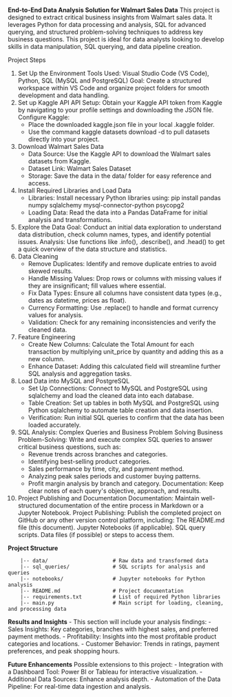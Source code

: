 
**End-to-End Data Analysis Solution for Walmart Sales Data**
This project is designed to extract critical business insights from Walmart sales data. It leverages Python for data processing and analysis, SQL for advanced querying, and structured problem-solving techniques to address key business questions. 
This project is ideal for data analysts looking to develop skills in data manipulation, SQL querying, and data pipeline creation.


Project Steps
1. Set Up the Environment
    Tools Used: Visual Studio Code (VS Code), Python, SQL (MySQL and PostgreSQL)
    Goal: Create a structured workspace within VS Code and organize project folders for smooth development and data handling.
2. Set up Kaggle API
     API Setup: Obtain your Kaggle API token from Kaggle by navigating to your profile settings and downloading the JSON file.
     Configure Kaggle:
    - Place the downloaded kaggle.json file in your local .kaggle folder.
    - Use the command kaggle datasets download -d <dataset-path> to pull datasets directly into your project.
3. Download Walmart Sales Data
    - Data Source: Use the Kaggle API to download the Walmart sales datasets from Kaggle.
    - Dataset Link: Walmart Sales Dataset
    - Storage: Save the data in the data/ folder for easy reference and access.
4. Install Required Libraries and Load Data
    - Libraries: Install necessary Python libraries using:
      pip install pandas numpy sqlalchemy mysql-connector-python psycopg2
    - Loading Data: Read the data into a Pandas DataFrame for initial analysis and transformations.
5. Explore the Data
    Goal: Conduct an initial data exploration to understand data distribution, check column names, types, and identify potential issues.
    Analysis: Use functions like .info(), .describe(), and .head() to get a quick overview of the data structure and statistics.
6. Data Cleaning
    - Remove Duplicates: Identify and remove duplicate entries to avoid skewed results.
    - Handle Missing Values: Drop rows or columns with missing values if they are insignificant; fill values where essential.
    - Fix Data Types: Ensure all columns have consistent data types (e.g., dates as datetime, prices as float).
    - Currency Formatting: Use .replace() to handle and format currency values for analysis.
    - Validation: Check for any remaining inconsistencies and verify the cleaned data.
7. Feature Engineering
    - Create New Columns: Calculate the Total Amount for each transaction by multiplying unit_price by quantity and adding this as a new column.
    - Enhance Dataset: Adding this calculated field will streamline further SQL analysis and aggregation tasks.
8. Load Data into MySQL and PostgreSQL
    - Set Up Connections: Connect to MySQL and PostgreSQL using sqlalchemy and load the cleaned data into each database.
    - Table Creation: Set up tables in both MySQL and PostgreSQL using Python sqlalchemy to automate table creation and data insertion.
    - Verification: Run initial SQL queries to confirm that the data has been loaded accurately.
9. SQL Analysis: Complex Queries and Business Problem Solving
    Business Problem-Solving: Write and execute complex SQL queries to answer critical business questions, such as:
    - Revenue trends across branches and categories.
    - Identifying best-selling product categories.
    - Sales performance by time, city, and payment method.
    - Analyzing peak sales periods and customer buying patterns.
    - Profit margin analysis by branch and category.
    Documentation: Keep clear notes of each query's objective, approach, and results.
10. Project Publishing and Documentation
    Documentation: Maintain well-structured documentation of the entire process in Markdown or a Jupyter Notebook.
    Project Publishing: Publish the completed project on GitHub or any other version control platform, including:
      The README.md file (this document).
      Jupyter Notebooks (if applicable).
      SQL query scripts.
      Data files (if possible) or steps to access them.
    
**Project Structure**

        |-- data/                     # Raw data and transformed data
        |-- sql_queries/              # SQL scripts for analysis and queries
        |-- notebooks/                # Jupyter notebooks for Python analysis
        |-- README.md                 # Project documentation
        |-- requirements.txt          # List of required Python libraries
        |-- main.py                   # Main script for loading, cleaning, and processing data        


**Results and Insights**
        - This section will include your analysis findings:
        - Sales Insights: Key categories, branches with highest sales, and preferred payment methods.
        - Profitability: Insights into the most profitable product categories and locations.
        - Customer Behavior: Trends in ratings, payment preferences, and peak shopping hours.

**Future Enhancements**
Possible extensions to this project:
        - Integration with a Dashboard Tool: Power BI or Tableau for interactive visualization.
        - Additional Data Sources: Enhance analysis depth.
        - Automation of the Data Pipeline: For real-time data ingestion and analysis.

